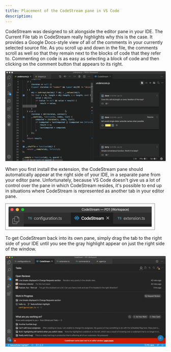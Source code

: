 ```yaml
---
title: Placement of the CodeStream pane in VS Code
description: 
---
```


CodeStream was designed to sit alongside the editor pane in your IDE. The Current File tab in CodeStream really highlights why this is the case. It provides a Google Docs-style view of all of the comments in your currently selected source file. As you scroll up and down in the file, the comments scroll as well so that they remain next to the blocks of code that they refer to. Commenting on code is as easy as selecting a block of code and then clicking on the comment button that appears to its right.

![New Codemark](../assets/images/animated/SpatialVSC2.gif)

When you first install the extension, the CodeStream pane should automatically appear at the right side of your IDE, in a separate pane from your editor pane. Unfortunately, because VS Code doesn't give us a lot of control over the pane in which CodeStream resides, it's possible to end up in situations where CodeStream is represented as another tab in your editor pane.

![CodeStream Pane](../assets/images/VSC-CSpane.png)

To get CodeStream back into its own pane, simply drag the tab to the right side of your IDE until you see the gray highlight appear on just the right side of the window.

![Move CodeStream Pane](../assets/images/animated/VSC-MovePane.gif)

